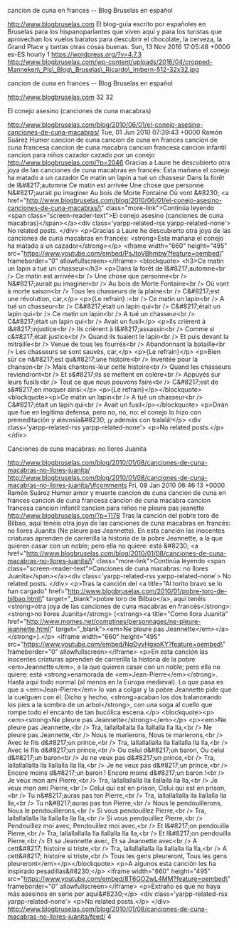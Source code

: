 cancion de cuna en frances -- Blog Bruselas en español

http://www.blogbruselas.com El blog-guía escrito por españoles en
Bruselas para los hispanoparlantes que viven aquí y para los turistas
que aprovechan los vuelos baratos para descubrir el chocolate, la
cerveza, la Grand Place y tantas otras cosas buenas. Sun, 13 Nov 2016
17:05:48 +0000 es-ES hourly 1 https://wordpress.org/?v=4.7.3
http://www.blogbruselas.com/wp-content/uploads/2016/04/cropped-Manneken\_Pis\_Blog\_Bruselas\_Ricardo\_Imbern-512-32x32.jpg

cancion de cuna en frances -- Blog Bruselas en español

http://www.blogbruselas.com 32 32

El conejo asesino (canciones de cuna macabras)

http://www.blogbruselas.com/blog/2010/06/01/el-conejo-asesino-canciones-de-cuna-macabras/
Tue, 01 Jun 2010 07:39:43 +0000 Ramón Suárez Humor cancion de cuna
cancion de cuna en frances cancion de cuna francesa cancion de cuna
macabra cancion francesa cancion infantil cancion para niños cazador
cazado por un conejo http://www.blogbruselas.com/?p=2046 Gracias a Laure
he descubierto otra joya de las canciones de cuna macabras en francés:
Esta mañana el conejo ha matado a un cazador Ce matin un lapin a tué un
chasseur Dans la forêt de l&\#8217;automne Ce matin est arrivée Une
chose que personne N&\#8217;aurait pu imaginer Au bois de Morte Fontaine
Où vont &\#8230; \<a
href=\"http://www.blogbruselas.com/blog/2010/06/01/el-conejo-asesino-canciones-de-cuna-macabras/\"
class=\"more-link\"\>Continúa leyendo \<span
class=\"screen-reader-text\"\>El conejo asesino (canciones de cuna
macabras)\</span\>\</a\>\<div class=\'yarpp-related-rss
yarpp-related-none\'\> No related posts. \</div\> \<p\>Gracias a Laure
he descubierto otra joya de las canciones de cuna macabras en francés:
\<strong\>Esta mañana el conejo ha matado a un cazador\</strong\>\</p\>
\<iframe width=\"660\" height=\"495\"
src=\"https://www.youtube.com/embed/PsJtoVBhmbw?feature=oembed\"
frameborder=\"0\" allowfullscreen\>\</iframe\> \<blockquote\> \<h3\>Ce
matin un lapin a tué un chasseur\</h3\> \<p\>Dans la forêt de
l&\#8217;automne\<br /\> Ce matin est arrivée\<br /\> Une chose que
personne\<br /\> N&\#8217;aurait pu imaginer\<br /\> Au bois de Morte
Fontaine\<br /\> Où vont à morte saison\<br /\> Tous les chasseurs de la
plaine\<br /\> C&\#8217;est une révolution, car,\</p\> \<p\>{Le refrain}
:\<br /\> Ce matin un lapin\<br /\> A tué un chasseur\<br /\>
C&\#8217;était un lapin qui\<br /\> C&\#8217;était un lapin qui\<br /\>
Ce matin un lapin\<br /\> A tué un chasseur\<br /\> C&\#8217;était un
lapin qui\<br /\> Avait un fusil\</p\> \<p\>Ils crièrent à
l&\#8217;injustice\<br /\> Ils crièrent à l&\#8217;assassin\<br /\>
Comme si c&\#8217;était justice\<br /\> Quand ils tuaient le lapin\<br
/\> Et puis devant la mitraille\<br /\> Venue de tous les fourrés\<br
/\> Abandonnant la bataille\<br /\> Les chasseurs se sont sauvés,
car,\</p\> \<p\>{Le refrain}\</p\> \<p\>Bien sûr ce n&\#8217;est
qu&\#8217;une histoire\<br /\> Inventée pour la chanson\<br /\> Mais
chantons-leur cette histoire\<br /\> Quand les chasseurs reviendront\<br
/\> Et s&\#8217;ils se mettent en colère\<br /\> Appuyés sur leurs
fusils\<br /\> Tout ce que nous pouvons faire\<br /\> C&\#8217;est de
s&\#8217;en moquer ainsi:\</p\> \<p\>{Le refrain}\</p\>\</blockquote\>
\<blockquote\>\<p\>Ce matin un lapin\<br /\> A tué un chasseur\<br /\>
C&\#8217;était un lapin qui\<br /\> Avait un fusil\</p\>\</blockquote\>
\<p\>Dirán que fue en legítima defensa, pero no, no, no: el conejo lo
hizo con premeditación y alevosía&\#8230; ¡y además con tralalá!\</p\>
\<div class=\'yarpp-related-rss yarpp-related-none\'\> \<p\>No related
posts.\</p\> \</div\>

Canciones de cuna macabras: no llores Juanita

http://www.blogbruselas.com/blog/2010/01/08/canciones-de-cuna-macabras-no-llores-juanita/
http://www.blogbruselas.com/blog/2010/01/08/canciones-de-cuna-macabras-no-llores-juanita/\#comments
Fri, 08 Jan 2010 06:46:13 +0000 Ramón Suárez Humor amor y muerte cancion
de cuna cancion de cuna en frances cancion de cuna francesa cancion de
cuna macabra cancion francesa cancion infantil cancion para niños ne
pleure pas jeanette http://www.blogbruselas.com/?p=1178 Tras la canción
del pobre toro de Bilbao, aquí tenéis otra joya de las canciones de cuna
macabras en francés: no llores Juanita (Ne pleure pas Jeannette). En
esta canción las inocentes criaturas aprenden de carrerilla la historia
de la pobre Jeannette, a la que quieren casar con un noble; pero ella no
quiere: está &\#8230; \<a
href=\"http://www.blogbruselas.com/blog/2010/01/08/canciones-de-cuna-macabras-no-llores-juanita/\"
class=\"more-link\"\>Continúa leyendo \<span
class=\"screen-reader-text\"\>Canciones de cuna macabras: no llores
Juanita\</span\>\</a\>\<div class=\'yarpp-related-rss
yarpp-related-none\'\> No related posts. \</div\> \<p\>Tras la canción
del \<a title=\"Al torito bravo se lo han cargado\"
href=\"http://www.blogbruselas.com/2010/01/pobre-toro-de-bilbao.html\"
target=\"\_blank\"\>pobre toro de Bilbao\</a\>, aquí tenéis
\<strong\>otra joya de las canciones de cuna macabras en
francés\</strong\>: \<strong\>no llores Juanita\</strong\>
(\<strong\>\<a title=\"Como llora Juanita\"
href=\"http://www.momes.net/comptines/personnages/ne-pleure-jeannette.html\"
target=\"\_blank\"\>\<em\>Ne pleure pas
Jeannette\</em\>\</a\>\</strong\>).\</p\> \<iframe width=\"660\"
height=\"495\"
src=\"https://www.youtube.com/embed/NqDyvHgxoKY?feature=oembed\"
frameborder=\"0\" allowfullscreen\>\</iframe\> \<p\>En esta canción las
inocentes criaturas aprenden de carrerilla la historia de la pobre
\<em\>Jeannette\</em\>, a la que quieren casar con un noble; pero ella
no quiere: está \<strong\>enamorada de
\<em\>Jean-Pierre\</em\>\</strong\>. Hasta aquí todo normal (al menos en
la Europa medieval). Lo que pasa es que a \<em\>Jean-Pierre\</em\> lo
van a colgar y la pobre Jeannette pide que la cuelguen con él. Dicho y
hecho, \<strong\>acaban los dos balanceando los pies a la sombra de un
arbol\</strong\>, con una soga al cuello que rompe todo el encanto de
tan bucólica escena.\</p\> \<blockquote\>\<p\>\<em\>\<strong\>Ne pleure
pas Jeannette\</strong\>\</em\>\</p\> \<p\>\<em\>Ne pleure pas
Jeannette,\<br /\> Tra, lallallallalla lla llallalla lla lla,\<br /\> Ne
pleure pas Jeannette,\<br /\> Nous te marierons, Nous te marierons,\<br
/\> Avec le fils d&\#8217;un prince,\<br /\> Tra, lallallallalla lla
llallalla lla lla,\<br /\> Avec le fils d&\#8217;un prince,\<br /\> Ou
celui d&\#8217;un baron, Ou celui d&\#8217;un baron\<br /\> Je ne veux
pas d&\#8217;un prince,\<br /\> Tra, lallallallalla lla llallalla lla
lla,\<br /\> Je ne veux pas d&\#8217;un prince,\<br /\> Encore moins
d&\#8217;un baron ! Encore moins d&\#8217;un baron !\<br /\> Je veux mon
ami Pierre,\<br /\> Tra, lallallallalla lla llallalla lla lla,\<br /\>
Je veux mon ami Pierre,\<br /\> Celui qui est en prison, Celui qui est
en prison,\<br /\> Tu n&\#8217;auras pas ton Pierre,\<br /\> Tra,
lallallallalla lla llallalla lla lla,\<br /\> Tu n&\#8217;auras pas ton
Pierre,\<br /\> Nous le pendouillerons, Nous le pendouillerons,\<br /\>
Si vous pendouillez Pierre,\<br /\> Tra, lallallallalla lla llallalla
lla lla,\<br /\> Si vous pendouillez Pierre,\<br /\> Pendouillez moi
avec, Pendouillez moi avec,\<br /\> Et l&\#8217;on pendouilla
Pierre,\<br /\> Tra, lallallallalla lla llallalla lla lla,\<br /\> Et
l&\#8217;on pendouilla Pierre,\<br /\> Et sa Jeannette avec, Et sa
Jeannette avec\<br /\> A cett&\#8217; histoire si triste,\<br /\> Tra,
lallallallalla lla llallalla lla lla,\<br /\> A cett&\#8217; histoire si
triste,\<br /\> Tous les gens pleureront, Tous les gens
pleureront\</em\>\</p\>\</blockquote\> \<p\>A algunos esta canción les
ha inspirado pesadillas&\#8230;\</p\> \<iframe width=\"660\"
height=\"495\"
src=\"https://www.youtube.com/embed/8T6GO2wL4MM?feature=oembed\"
frameborder=\"0\" allowfullscreen\>\</iframe\> \<p\>Extraño es que no
haya más asesinos en serie por aquí&\#8230;\</p\> \<div
class=\'yarpp-related-rss yarpp-related-none\'\> \<p\>No related
posts.\</p\> \</div\>
http://www.blogbruselas.com/blog/2010/01/08/canciones-de-cuna-macabras-no-llores-juanita/feed/
4
